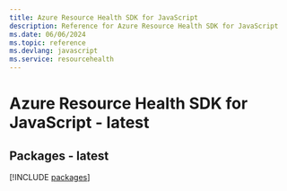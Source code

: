 ```yaml
---
title: Azure Resource Health SDK for JavaScript
description: Reference for Azure Resource Health SDK for JavaScript
ms.date: 06/06/2024
ms.topic: reference
ms.devlang: javascript
ms.service: resourcehealth
---
```

# Azure Resource Health SDK for JavaScript - latest
## Packages - latest
[!INCLUDE [packages](resource-health-index.md)]